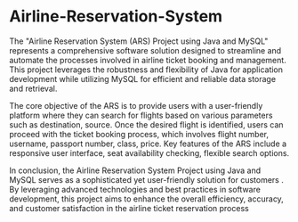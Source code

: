 # Airline-Reservation-System
The "Airline Reservation System (ARS) Project using Java and MySQL" represents a comprehensive 
software solution designed to streamline and automate the processes involved in airline ticket booking
and management. This project leverages the robustness and flexibility of Java for application 
development while utilizing MySQL for efficient and reliable data storage and retrieval.

The core objective of the ARS is to provide users with a user-friendly platform where they can search 
for flights based on various parameters such as destination, source. Once the desired flight is identified, 
users can proceed with the ticket booking process, which involves flight number, username, passport 
number, class, price. Key features of the ARS include a responsive user interface, seat availability 
checking, flexible search options. 

In conclusion, the Airline Reservation System Project using Java and MySQL serves as a sophisticated 
yet user-friendly solution for customers . By leveraging advanced technologies and best practices in 
software development, this project aims to enhance the overall efficiency, accuracy, and customer 
satisfaction in the airline ticket reservation process
